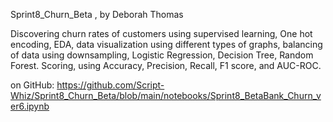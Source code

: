 Sprint8_Churn_Beta , by Deborah Thomas

Discovering churn rates of customers using supervised learning,
One hot encoding, EDA, data visualization using different types of graphs, balancing of data using downsampling, Logistic Regression, Decision Tree, Random Forest. 
Scoring, using Accuracy, Precision, Recall, F1 score, and AUC-ROC.

on GitHub:
https://github.com/Script-Whiz/Sprint8_Churn_Beta/blob/main/notebooks/Sprint8_BetaBank_Churn_ver6.ipynb

